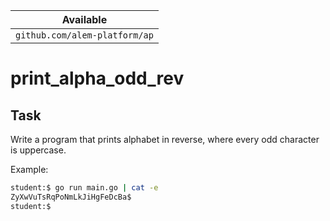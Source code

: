 | Available                     |
| ----------------------------- |
| `github.com/alem-platform/ap` |

# print_alpha_odd_rev

## Task

Write a program that prints alphabet in reverse, where every odd character is uppercase.

Example:

```sh
student:$ go run main.go | cat -e
ZyXwVuTsRqPoNmLkJiHgFeDcBa$
student:$
```

